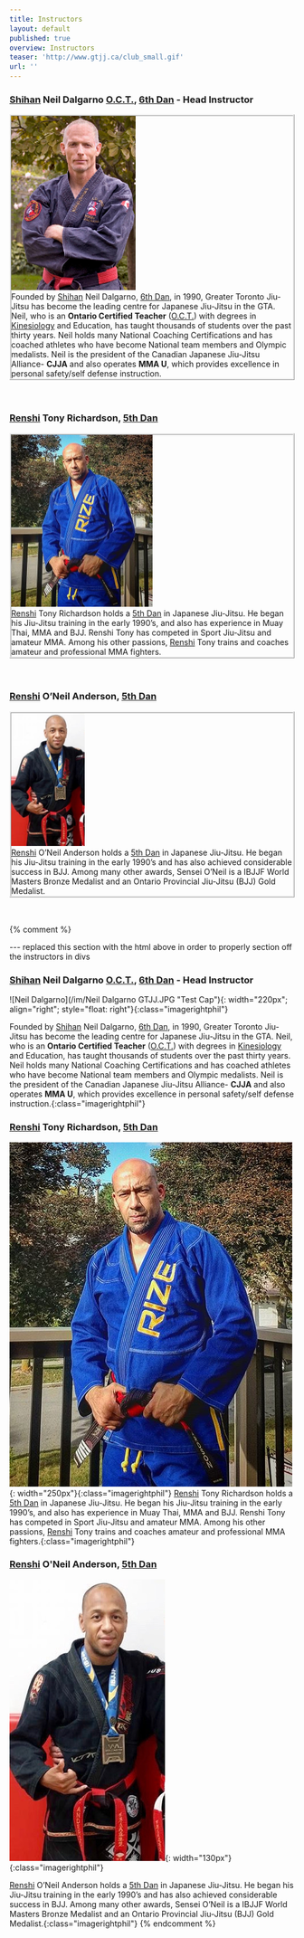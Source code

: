 ```yaml
---
title: Instructors
layout: default
published: true
overview: Instructors
teaser: 'http://www.gtjj.ca/club_small.gif'
url: ''
---
```


<div class="Instructor_page">
<div>
      <h3 id="shihan-neil-dalgarno-oct-6th-dan---head-instructor"><a href="https://en.wikipedia.org/wiki/Shihan">Shihan</a> Neil Dalgarno <a href="https://en.wikipedia.org/wiki/Ontario_Certified_Teacher">O.C.T.</a>, <a href="https://en.wikipedia.org/wiki/Dan_(rank)">6th Dan</a> - Head Instructor</h3>
</div>
<div id="neil" style="border-style: ridge;" class="imageleftphil">
<img src="/im/Neil Dalgarno GTJJ.JPG" alt="Neil Dalgarno" title="Test Cap" width="220px&quot;; align=&quot;right&quot;; style=&quot;float: right" class="imageleftphil" />

<div class="Instructor_text">
Founded by <a href="https://en.wikipedia.org/wiki/Shihan">Shihan</a> Neil Dalgarno, <a href="https://en.wikipedia.org/wiki/Dan_(rank)">6th Dan</a>, in 1990, Greater Toronto Jiu-Jitsu has become the leading centre for Japanese Jiu-Jitsu in the GTA. Neil, who is an <strong>Ontario Certified Teacher</strong> (<a href="https://en.wikipedia.org/wiki/Ontario_Certified_Teacher">O.C.T.</a>) with degrees in <a href="https://en.wikipedia.org/wiki/Kinesiology">Kinesiology</a> and Education, has taught thousands of students over the past thirty years. Neil holds many National Coaching Certifications and has coached athletes who have become National team members and Olympic medalists. Neil is the president of the Canadian Japanese Jiu-Jitsu Alliance- <strong>CJJA</strong> and also operates <strong>MMA U</strong>, which provides excellence in personal safety/self defense instruction.
</div>
</div>

<br>
<br>


<div>
<h3 id="renshi-tony-richardson-5th-dan"><a href="https://en.wikipedia.org/wiki/Japanese_honorifics#Martial_arts_titles">Renshi</a> Tony Richardson, <a href="https://en.wikipedia.org/wiki/Dan_(rank)">5th Dan</a></h3>
</div>

<div id="tony" style="border-style: ridge;" class="imageleftphil">
<img src="/images/RenshiTony.jpg" alt="Tony Richardson image" width="250px" class="imageleftphil" />

  <div class="Instructor_text">
  <a href="https://en.wikipedia.org/wiki/Japanese_honorifics#Martial_arts_titles">Renshi</a> Tony Richardson holds a <a href="https://en.wikipedia.org/wiki/Dan_(rank)">5th Dan</a> in Japanese Jiu-Jitsu. He began his Jiu-Jitsu training in the early 1990’s, and also has experience in Muay Thai, MMA and BJJ. Renshi Tony has competed in Sport Jiu-Jitsu and amateur MMA. Among his other passions, <a href="https://en.wikipedia.org/wiki/Renshi">Renshi</a> Tony trains and coaches amateur and professional MMA fighters.
  </div>

</div>

<br>
<br>

<div>
<h3 id="renshi-oneil-anderson-5th-dan"><a href="https://en.wikipedia.org/wiki/Japanese_honorifics#Martial_arts_titles">Renshi</a> O’Neil Anderson, <a href="https://en.wikipedia.org/wiki/Dan_(rank)">5th Dan</a></h3>
</div>
<div id="oneil" style="border-style: ridge;" class="imageleftphil">
<img src="/images/RenshiOneil.jpg" alt="O'Neil Anderson image" width="130px" class="imageleftphil" />

<div class="Instructor_text">
<a href="https://en.wikipedia.org/wiki/Japanese_honorifics#Martial_arts_titles">Renshi</a> O’Neil Anderson holds a <a href="https://en.wikipedia.org/wiki/Dan_(rank)">5th Dan</a> in Japanese Jiu-Jitsu. He began his Jiu-Jitsu training in the early 1990’s and has also achieved considerable success in BJJ. Among many other awards, Sensei O’Neil is a IBJJF World Masters Bronze Medalist and an Ontario Provincial Jiu-Jitsu (BJJ) Gold Medalist.
</div>
</div>
<br>
<br>


</div>




{% comment %}

--- replaced this section with the html above in order to properly section off the instructors in divs

### [Shihan](https://en.wikipedia.org/wiki/Shihan) Neil Dalgarno [O.C.T.](https://en.wikipedia.org/wiki/Ontario_Certified_Teacher), [6th Dan](https://en.wikipedia.org/wiki/Dan_(rank)) - Head Instructor

![Neil Dalgarno](/im/Neil Dalgarno GTJJ.JPG "Test Cap"){: width="220px"; align="right"; style="float: right"}{:class="imagerightphil"}

Founded by [Shihan](https://en.wikipedia.org/wiki/Shihan) Neil Dalgarno, [6th Dan](https://en.wikipedia.org/wiki/Dan_(rank)), in 1990, Greater Toronto Jiu-Jitsu has become the leading centre for Japanese Jiu-Jitsu in the GTA. Neil, who is an **Ontario Certified Teacher** ([O.C.T.](https://en.wikipedia.org/wiki/Ontario_Certified_Teacher)) with degrees in [Kinesiology](https://en.wikipedia.org/wiki/Kinesiology) and Education, has taught thousands of students over the past thirty years. Neil holds many National Coaching Certifications and has coached athletes who have become National team members and Olympic medalists. Neil is the president of the Canadian Japanese Jiu-Jitsu Alliance- **CJJA** and also operates **MMA U**, which provides excellence in personal safety/self defense instruction.{:class="imagerightphil"}


### [Renshi](https://en.wikipedia.org/wiki/Japanese_honorifics#Martial_arts_titles) Tony Richardson, [5th Dan](https://en.wikipedia.org/wiki/Dan_(rank))

![Tony Richardson image](/images/RenshiTony.jpg){: width="250px"}{:class="imagerightphil"}
 [Renshi](https://en.wikipedia.org/wiki/Japanese_honorifics#Martial_arts_titles) Tony Richardson holds a [5th Dan](https://en.wikipedia.org/wiki/Dan_(rank)) in Japanese Jiu-Jitsu. He began his Jiu-Jitsu training in the early 1990’s, and also has experience in Muay Thai, MMA and BJJ. Renshi Tony has competed in Sport Jiu-Jitsu and amateur MMA. Among his other passions, [Renshi](https://en.wikipedia.org/wiki/Renshi) Tony trains and coaches amateur and professional MMA fighters.{:class="imagerightphil"}

### [Renshi](https://en.wikipedia.org/wiki/Japanese_honorifics#Martial_arts_titles) O'Neil Anderson, [5th Dan](https://en.wikipedia.org/wiki/Dan_(rank))

![O'Neil Anderson image](/images/RenshiOneil.jpg){: width="130px"}{:class="imagerightphil"}

[Renshi](https://en.wikipedia.org/wiki/Japanese_honorifics#Martial_arts_titles) O’Neil Anderson holds a [5th Dan](https://en.wikipedia.org/wiki/Dan_(rank)) in Japanese Jiu-Jitsu. He began his Jiu-Jitsu training in the early 1990’s and has also achieved considerable success in BJJ. Among many other awards, Sensei O’Neil is a IBJJF World Masters Bronze Medalist and an Ontario Provincial Jiu-Jitsu (BJJ) Gold Medalist.{:class="imagerightphil"}
{% endcomment %}
